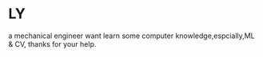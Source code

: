 # LY
a mechanical engineer want learn some computer knowledge,espcially,ML &amp; CV, thanks for your help.
